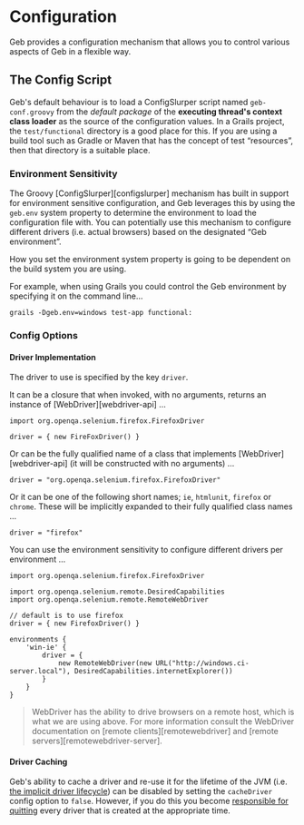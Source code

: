 # Configuration

Geb provides a configuration mechanism that allows you to control various aspects of Geb in a flexible way.

## The Config Script

Geb's default behaviour is to load a ConfigSlurper script named `geb-conf.groovy` from the *default package* of the **executing thread's context class loader** as the source of the configuration values. In a Grails project, the `test/functional` directory is a good place for this. If you are using a build tool such as Gradle or Maven that has the concept of test “resources”, then that directory is a suitable place.

### Environment Sensitivity

The Groovy [ConfigSlurper][configslurper] mechanism has built in support for environment sensitive configuration, and Geb leverages this by using the `geb.env` system property to determine the environment to load the configuration file with. You can potentially use this mechanism to configure different drivers (i.e. actual browsers) based on the designated “Geb environment”.

How you set the environment system property is going to be dependent on the build system you are using. 

For example, when using Grails you could control the Geb environment by specifying it on the command line…

    grails -Dgeb.env=windows test-app functional:

### Config Options

#### Driver Implementation

The driver to use is specified by the key `driver`. 

It can be a closure that when invoked, with no arguments, returns an instance of [WebDriver][webdriver-api] …

    import org.openqa.selenium.firefox.FirefoxDriver
    
    driver = { new FireFoxDriver() }

Or can be the fully qualified name of a class that implements [WebDriver][webdriver-api] (it will be constructed with no arguments) …

    driver = "org.openqa.selenium.firefox.FirefoxDriver"

Or it can be one of the following short names; `ie`, `htmlunit`, `firefox` or `chrome`. These will be implicitly expanded to their fully qualified class names …

    driver = "firefox"

You can use the environment sensitivity to configure different drivers per environment …

    import org.openqa.selenium.firefox.FirefoxDriver
    
    import org.openqa.selenium.remote.DesiredCapabilities
    import org.openqa.selenium.remote.RemoteWebDriver
    
    // default is to use firefox
    driver = { new FirefoxDriver() }
    
    environments {
        'win-ie' {
            driver = {
                new RemoteWebDriver(new URL("http://windows.ci-server.local"), DesiredCapabilities.internetExplorer())
            }
        }
    }
    
> WebDriver has the ability to drive browsers on a remote host, which is what we are using above. For more information consult the WebDriver documentation on [remote clients][remotewebdriver] and [remote servers][remotewebdriver-server].

#### Driver Caching

Geb's ability to cache a driver and re-use it for the lifetime of the JVM (i.e. [the implicit driver lifecycle](driver.html#implicit_lifecycle)) can be disabled by setting the `cacheDriver` config option to `false`. However, if you do this you become [responsible for quitting](driver.html#explicit_lifecycle) every driver that is created at the appropriate time.
